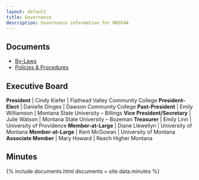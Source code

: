 ```yaml
---
layout: default
title: Governance
description: Governance information for MASFAA
---
```


## Documents

* [By-Laws](bylaws/)
* [Policies & Procedures](policies/)

## Executive Board

**President**                | Cindy Kiefer     | Flathead Valley Community College
**President-Elect**          | Danielle Dinges  | Dawson Community College
**Past-President**           | Emily Williamson | Montana State University – Billings
**Vice President/Secretary** | Julie Watson     | Montana State University – Bozeman
**Treasurer**                | Emily Linn       | University of Providence
**Member-at-Large**          | Diane Llewellyn  | University of Montana
**Member-at-Large**          | Kent McGowan     | University of Montana
**Associate Member**         | Mary Howard      | Reach Higher Montana

## Minutes

{% include documents.html documents = site.data.minutes %}
